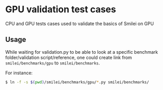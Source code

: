 # GPU validation test cases

CPU and GPU tests cases used to validate the basics of Smilei on GPU

## Usage

While waiting for validation.py to be able to look at a specific benchmark folder/validation script/reference, one could create link from `smilei/benchmarks/gpu` to `smilei/benchmarks`.

For instance:
```bash
$ ln -f -s $(pwd)/smilei/benchmarks/gpu/*.py smilei/benchmarks/
```
